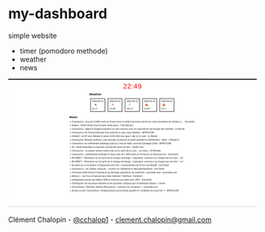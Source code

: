 # my-dashboard

simple website
- timer (pomodoro methode)
- weather
- news

![](screen.png)

Clément Chalopin - [@cchalop1](https://twitter.com/ChalopinClement) - clement.chalopin@gmail.com

